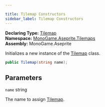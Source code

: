 ```yaml
---

title: Tilemap Constructors
sidebar_label: Tilemap Constructors
---
```

**Declaring Type:** [Tilemap](../)  
**Namespace:** [MonoGame.Aseprite.Tilemaps](../../)  
**Assembly:** MonoGame.Aseprite

Initializes a new instance of the [Tilemap](../) class.

```csharp
public Tilemap(string name);
```

## Parameters

`name`  string

The name to assign [Tilemap](../).


